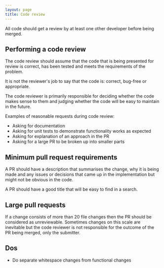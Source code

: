 ```yaml
---
layout: page
title: Code review
---
```


All code should get a review by at least one other developer before being merged.

## Performing a code review

The code review should assume that the code that is being presented for review is correct, has been tested and meets the requirements of the problem.

It is not the reviewer's job to say that the code is: correct, bug-free or appropriate.

The code reviewer is primarily responsible for deciding whether the code makes sense to them and judging whether the code will be easy to maintain in the future.

Examples of reasonable requests during code review:

* Asking for documentation
* Asking for unit tests to demonstrate functionality works as expected
* Asking for explanation of an approach in the PR
* Asking for a large PR to be broken up into smaller parts

## Minimum pull request requirements

A PR should have a description that summarises the change, why it is being made and any issues or decisions that came up in the implementation but might not be obvious in the code.

A PR should have a good title that will be easy to find in a search.

## Large pull requests

If a change consists of more than 20 file changes then the PR should be considered as unreviewable. Sometimes changes on this scale are inevitable but the code reviewer is not responsible for the outcome of the PR being merged, only the submitter.

## Dos

* Do separate whitespace changes from functional changes